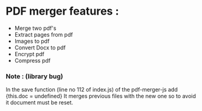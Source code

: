 # PDF merger features : 

  - Merge two pdf's
  - Extract pages from pdf
  - Images to pdf
  - Convert Docx to pdf
  - Encrypt pdf
  - Compress pdf


### Note : (library bug)
  In the save function (line no 112 of index.js) of the pdf-merger-js add {this.doc = undefined}
  It merges previous files with the new one so to avoid it document must be reset.



